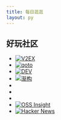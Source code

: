 ```yaml
---
title: 每日逛逛
layout: py
---
```


## 好玩社区
- [![V2EX](https://www.v2ex.com/static/icon-192.png)](https://v2ex.com/ "V2EX")
- [![qoto](https://qoto.org/apple-touch-icon.png)](https://qoto.org/ "qoto")
- [![DEV](https://res.cloudinary.com/practicaldev/image/fetch/s--E8ak4Hr1--/c_limit,f_auto,fl_progressive,q_auto,w_32/https://dev-to.s3.us-east-2.amazonaws.com/favicon.ico)](https://dev.to/ "DEV")
- [![渐构](https://www.modevol.com/favicon.png)](https://modevol.com/ "渐构")
- [](https://bbs.nga.cn/ "NGA.CN")
- [](https://ld246.com/ "链滴")
- [](https://www.nexusmods.com/ "NEXUSMODS")
- [![OSS Insight](https://ossinsight.io/img/logo.png)](https://ossinsight.io/ "OSS Insight")
- [![Hacker News](https://news.ycombinator.com/y18.gif)](https://news.ycombinator.com/ "Hacker News")
